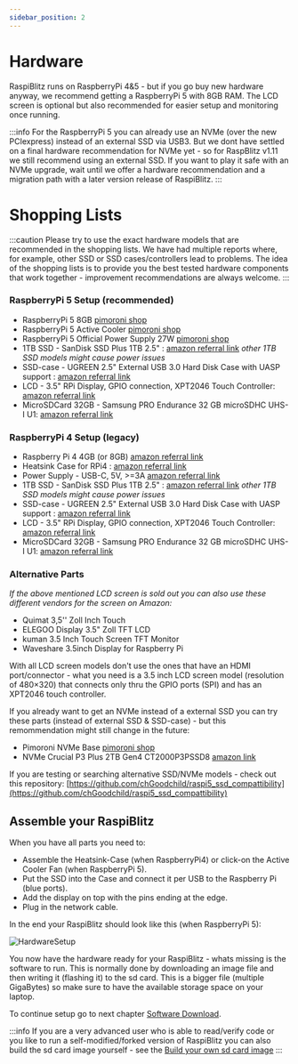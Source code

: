 ```yaml
---
sidebar_position: 2
---
```


# Hardware

RaspiBlitz runs on RaspberryPi 4&5 - but if you go buy new hardware anyway, we recommend getting a RaspberryPi 5 with 8GB RAM. The LCD screen is optional but also recommended for easier setup and monitoring once running.

:::info
For the RaspberryPi 5 you can already use an NVMe (over the new PCIexpress) instead of an external SSD via USB3. But we dont have settled on a final hardware recommendation for NVMe yet - so for RaspBlitz v1.11 we still recommend using an external SSD. If you want to play it safe with an NVMe upgrade, wait until we offer a hardware recommendation and a migration path with a later version release of RaspiBlitz.
:::

# Shopping Lists

:::caution
Please try to use the exact hardware models that are recommended in the shopping lists.
We have had multiple reports where, for example, other SSD or SSD cases/controllers lead to problems.
The idea of the shopping lists is to provide you the best tested hardware components that work together - improvement recommendations are always welcome.
:::

### RaspberryPi 5 Setup (recommended)

- RaspberryPi 5 8GB [pimoroni shop](https://shop.pimoroni.com/products/raspberry-pi-5?variant=41044580171859)
- RaspberryPi 5 Active Cooler [pimoroni shop](https://shop.pimoroni.com/products/raspberry-pi-5-active-cooler)
- RaspberryPi 5 Official Power Supply 27W [pimoroni shop](https://shop.pimoroni.com/products/raspberry-pi-27w-usb-c-power-supply)
- 1TB SSD - SanDisk SSD Plus 1TB 2.5" : [amazon referral link](https://geni.us/raspiblitz-1000gb-san) _other 1TB SSD models might cause power issues_
- SSD-case - UGREEN 2.5" External USB 3.0 Hard Disk Case with UASP support : [amazon referral link](https://geni.us/raspiblitz-ssd-case)
- LCD - 3.5" RPi Display, GPIO connection, XPT2046 Touch Controller: [amazon referral link](https://geni.us/raspiblitz-touchscreen)
- MicroSDCard 32GB - Samsung PRO Endurance 32 GB microSDHC UHS-I U1: [amazon referral link](https://geni.us/raspiblitz-sc-card)

### RaspberryPi 4 Setup (legacy)

- Raspberry Pi 4 4GB (or 8GB) [amazon referral link](https://geni.us/raspiblitz-4gb-new)
- Heatsink Case for RPi4 : [amazon referral link](https://geni.us/heatsink-raspi4)
- Power Supply - USB-C, 5V, >=3A [amazon referral link](https://geni.us/raspiblitz-ps)
- 1TB SSD - SanDisk SSD Plus 1TB 2.5" : [amazon referral link](https://geni.us/raspiblitz-1000gb-san) _other 1TB SSD models might cause power issues_
- SSD-case - UGREEN 2.5" External USB 3.0 Hard Disk Case with UASP support : [amazon referral link](https://geni.us/raspiblitz-ssd-case)
- LCD - 3.5" RPi Display, GPIO connection, XPT2046 Touch Controller: [amazon referral link](https://geni.us/raspiblitz-touchscreen)
- MicroSDCard 32GB - Samsung PRO Endurance 32 GB microSDHC UHS-I U1: [amazon referral link](https://geni.us/raspiblitz-sc-card)

### Alternative Parts

_If the above mentioned LCD screen is sold out you can also use these different vendors for the screen on Amazon:_

- Quimat 3,5'' Zoll Inch Touch
- ELEGOO Display 3.5" Zoll TFT LCD
- kuman 3.5 Inch Touch Screen TFT Monitor
- Waveshare 3.5inch Display for Raspberry Pi

With all LCD screen models don't use the ones that have an HDMI port/connector - what you need is a 3.5 inch LCD screen model (resolution of 480×320) that connects only thru the GPIO ports (SPI) and has an XPT2046 touch controller.

If you already want to get an NVMe instead of a external SSD you can try these parts (instead of external SSD & SSD-case) - but this remommendation might still change in the future:

- Pimoroni NVMe Base [pimoroni shop](https://shop.pimoroni.com/products/nvme-base?variant=41219587178579)
- NVMe Crucial P3 Plus 2TB Gen4 CT2000P3PSSD8 [amazon link](https://www.amazon.com/dp/B0B25ML2FH)

If you are testing or searching alternative SSD/NVMe models - check out this repository:
[https://github.com/chGoodchild/raspi5_ssd_compattibility](https://github.com/chGoodchild/raspi5_ssd_compattibility)

## Assemble your RaspiBlitz

When you have all parts you need to:

- Assemble the Heatsink-Case (when RaspberryPi4) or click-on the Active Cooler Fan (when RaspberryPi 5).
- Put the SSD into the Case and connect it per USB to the Raspberry Pi (blue ports).
- Add the display on top with the pins ending at the edge.
- Plug in the network cable.

In the end your RaspiBlitz should look like this (when RaspberryPi 5):

![HardwareSetup](../../static/img/hardwaresetup.jpeg)

You now have the hardware ready for your RaspiBlitz - whats missing is the software to run. This is normally done by downloading an image file and then writing it (flashing it) to the sd card. This is a bigger file (multiple GigaBytes) so make sure to have the available storage space on your laptop.

To continue setup go to next chapter [Software Download](./software-setup/1_download.md).

:::info
If you are a very advanced user who is able to read/verify code or you like to run a self-modified/forked version of RaspiBlitz you can also build the sd card image yourself - see the [Build your own sd card image](../faq/dev.md#what-is-the-process-of-creating-a-new-sd-card-image-release)
:::